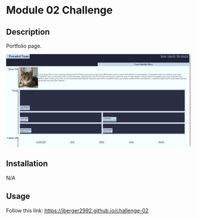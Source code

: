# Module 02 Challenge

## Description

Portfolio page.

![preview](./placekitten.png)


## Installation

N/A

## Usage

Follow this link: https://jberger2992.github.io/challenge-02